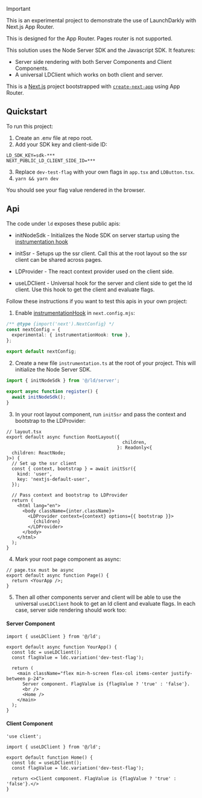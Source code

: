 > [!IMPORTANT]  
> This is an experimental project to demonstrate the use of LaunchDarkly with Next.js App Router.
> 
> This is designed for the App Router. Pages router is not supported.

This solution uses the Node Server SDK and the Javascript SDK. It features:

* Server side rendering with both Server Components and Client Components.
* A universal LDClient which works on both client and server.

This is a [Next.js](https://nextjs.org/) project bootstrapped with [`create-next-app`](https://github.com/vercel/next.js/tree/canary/packages/create-next-app) using App Router.

## Quickstart

To run this project:

1. Create an .env file at repo root.
2. Add your SDK key and client-side ID:

```dotenv
LD_SDK_KEY=sdk-***
NEXT_PUBLIC_LD_CLIENT_SIDE_ID=***
```

3. Replace `dev-test-flag` with your own flags in `app.tsx` and `LDButton.tsx`.
4. `yarn && yarn dev`

You should see your flag value rendered in the browser.

## Api

The code under `ld` exposes these public apis:

* initNodeSdk - Initializes the Node SDK on server startup using the [instrumentation hook](https://nextjs.org/docs/app/building-your-application/optimizing/instrumentation)

* initSsr - Setups up the ssr client. Call this at the root layout so the ssr client can be shared across pages.

* LDProvider - The react context provider used on the client side.

* useLDClient - Universal hook for the server and client side to get the ld client. Use this hook to get the client and evaluate flags.

Follow these instructions if you want to test this apis in your own project:

1. Enable [instrumentationHook](https://nextjs.org/docs/app/building-your-application/optimizing/instrumentation) in `next.config.mjs`:

```ts
/** @type {import('next').NextConfig} */
const nextConfig = {
  experimental: { instrumentationHook: true },
};

export default nextConfig;

```

2. Create a new file `instrumentation.ts` at the root of your project. This will initialize the Node Server SDK.

```ts
import { initNodeSdk } from '@/ld/server';

export async function register() {
  await initNodeSdk();
}
```

3. In your root layout component, run `initSsr` and pass the context and bootstrap to the LDProvider:

```tsx
// layout.tsx
export default async function RootLayout({
                                           children,
                                         }: Readonly<{
  children: ReactNode;
}>) {
  // Set up the ssr client
  const { context, bootstrap } = await initSsr({
    kind: 'user',
    key: 'nextjs-default-user',
  });

  // Pass context and bootstrap to LDProvider
  return (
    <html lang="en">
      <body className={inter.className}>
        <LDProvider context={context} options={{ bootstrap }}>
          {children}
        </LDProvider>
      </body>
    </html>
  );
}
```

4. Mark your root page component as async:

```tsx
// page.tsx must be async
export default async function Page() {
  return <YourApp />;
}
```

5. Then all other components server and client will be able to use the universal `useLDClient` hook to get an ld client and evaluate flags. In each case, server side rendering should work too:

#### Server Component
```tsx
import { useLDClient } from '@/ld';

export default async function YourApp() {
  const ldc = useLDClient();
  const flagValue = ldc.variation('dev-test-flag');

  return (
    <main className="flex min-h-screen flex-col items-center justify-between p-24">
      Server component. FlagValue is {flagValue ? 'true' : 'false'}.
      <br />
      <Home />
    </main>
  );
}
```

#### Client Component
```tsx
'use client';

import { useLDClient } from '@/ld';

export default function Home() {
  const ldc = useLDClient();
  const flagValue = ldc.variation('dev-test-flag');

  return <>Client component. FlagValue is {flagValue ? 'true' : 'false'}.</>
}
```
